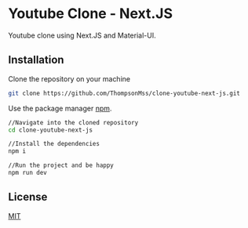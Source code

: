 # Youtube Clone - Next.JS

Youtube clone using Next.JS and Material-UI.

## Installation

Clone the repository on your machine

```bash
git clone https://github.com/ThompsonMss/clone-youtube-next-js.git
```

Use the package manager [npm](https://www.npmjs.com/).

```bash
//Navigate into the cloned repository
cd clone-youtube-next-js

//Install the dependencies
npm i

//Run the project and be happy
npm run dev
```
## License
[MIT](https://choosealicense.com/licenses/mit/)